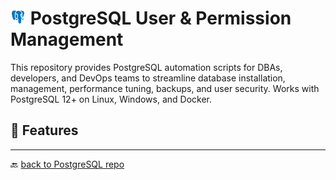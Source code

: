 # <img src="../../Assets/pics/icons8-postgresql-48.svg" width="25" alt="PostgreSQL User and Account management"> PostgreSQL User & Permission Management

This repository provides PostgreSQL automation scripts for DBAs, developers, and DevOps teams to streamline database installation, management, performance tuning, backups, and user security. Works with PostgreSQL 12+ on Linux, Windows, and Docker.

## 🚀 Features

---

🔙 [back to PostgreSQL repo](../)
